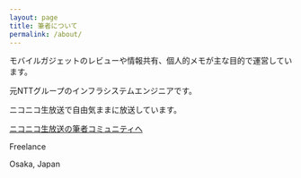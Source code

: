 ```yaml
---
layout: page
title: 筆者について
permalink: /about/
---
```


モバイルガジェットのレビューや情報共有、個人的メモが主な目的で運営しています。

元NTTグループのインフラシステムエンジニアです。

ニコニコ生放送で自由気ままに放送しています。
 
[ニコニコ生放送の筆者コミュニティへ](http://com.nicovideo.jp/community/co1136215/)
 
Freelance

Osaka, Japan
